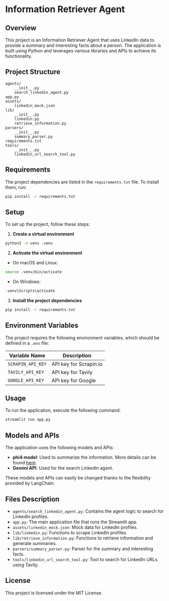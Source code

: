 # Information Retriever Agent

## Overview

This project is an Information Retriever Agent that uses LinkedIn data to provide a summary and interesting facts about a person. The application is built using Python and leverages various libraries and APIs to achieve its functionality.

## Project Structure

```
agents/
	__init__.py
	search_linkedin_agent.py
app.py
assets/
	linkedin_mock.json
lib/
	__init__.py
	linkedin.py
	retrieve_information.py
parsers/
	__init__.py
	summary_parser.py
requirements.txt
tools/
	__init__.py
	linkedin_url_search_tool.py
```

## Requirements

The project dependencies are listed in the `requirements.txt` file. To install them, run:

```sh
pip install -r requirements.txt
```

## Setup
To set up the project, follow these steps:

1. **Create a virtual environment**

```sh
python3 -m venv .venv
```

2. **Activate the virtual environment**

- On macOS and Linux:

```sh
source .venv/bin/activate
```

- On Windows:

```sh
.venv\Scripts\activate
```

3. **Install the project dependencies**

```sh
pip install -r requirements.txt
```

## Environment Variables

The project requires the following environment variables, which should be defined in a `.env` file:

| Variable Name      | Description                          |
|--------------------|--------------------------------------|
| `SCRAPIN_API_KEY`  | API key for Scrapin.io               |
| `TAVILY_API_KEY`   | API key for Tavily                   |
| `GOOGLE_API_KEY`   | API key for Google                   |

## Usage

To run the application, execute the following command:

```sh
streamlit run app.py
```

## Models and APIs

The application uses the following models and APIs:

- **phi4 model**: Used to summarize the information. More details can be found [here](https://ollama.com/library/phi4).
- **Gemini API**: Used for the search LinkedIn agent.

These models and APIs can easily be changed thanks to the flexibility provided by LangChain.

## Files Description

- `agents/search_linkedin_agent.py`: Contains the agent logic to search for LinkedIn profiles.
- `app.py`: The main application file that runs the Streamlit app.
- `assets/linkedin_mock.json`: Mock data for LinkedIn profiles.
- `lib/linkedin.py`: Functions to scrape LinkedIn profiles.
- `lib/retrieve_information.py`: Functions to retrieve information and generate summaries.
- `parsers/summary_parser.py`: Parser for the summary and interesting facts.
- `tools/linkedin_url_search_tool.py`: Tool to search for LinkedIn URLs using Tavily.

## License

This project is licensed under the MIT License.
